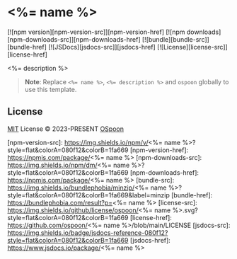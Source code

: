 # <%= name %>

[![npm version][npm-version-src]][npm-version-href]
[![npm downloads][npm-downloads-src]][npm-downloads-href]
[![bundle][bundle-src]][bundle-href]
[![JSDocs][jsdocs-src]][jsdocs-href]
[![License][license-src]][license-href]

<%= description %>

> **Note**:
> Replace `<%= name %>`, `<%= description %>` and `ospoon` globally to use this template.

## License

[MIT](./LICENSE) License © 2023-PRESENT [OSpoon](https://github.com/ospoon)

<!-- Badges -->
[npm-version-src]: https://img.shields.io/npm/v/<%= name %>?style=flat&colorA=080f12&colorB=1fa669
[npm-version-href]: https://npmjs.com/package/<%= name %>
[npm-downloads-src]: https://img.shields.io/npm/dm/<%= name %>?style=flat&colorA=080f12&colorB=1fa669
[npm-downloads-href]: https://npmjs.com/package/<%= name %>
[bundle-src]: https://img.shields.io/bundlephobia/minzip/<%= name %>?style=flat&colorA=080f12&colorB=1fa669&label=minzip
[bundle-href]: https://bundlephobia.com/result?p=<%= name %>
[license-src]: https://img.shields.io/github/license/ospoon/<%= name %>.svg?style=flat&colorA=080f12&colorB=1fa669
[license-href]: https://github.com/ospoon/<%= name %>/blob/main/LICENSE
[jsdocs-src]: https://img.shields.io/badge/jsdocs-reference-080f12?style=flat&colorA=080f12&colorB=1fa669
[jsdocs-href]: https://www.jsdocs.io/package/<%= name %>
